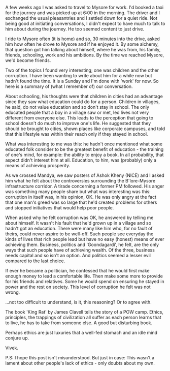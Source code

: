 A few weeks ago I was asked to travel to Mysore for work. I'd booked a taxi for the journey and was picked up at 6:00 in the morning. The driver and I exchanged the usual pleasantries and I settled down for a quiet ride. Not being good at initiating conversations, I didn't expect to have much to talk to him about during the journey. He too seemed content to just drive.

I ride to Mysore often (it is home) and so, 30 minutes into the drive, asked him how often he drove to Mysore and if he enjoyed it. By some alchemy, that question got him talking about himself, where he was from, his family, friends, schooling, work and his ambitions. By the time we reached Mysore, we'd become friends. 

Two of the topics I found very interesting; one was children and the other corruption. I have been wanting to write about him for a while now but hadn't found the time. It is a Sunday and I'm done with 'work' for now. So here is a summary of (what I remember of) our conversation.

About schooling, his thoughts were that children in cities had an advantage since they saw what education could do for a person. Children in villages, he said, do not value education and so don't stay in school. The only educated people that a boy in a village saw or met, led lives not very different from everyone else. This leads to the perception that going to school doesn't do much to improve one's life. He suggested that they should be brought to cities, shown places like corporate campuses, and told that this lifestyle was within their reach only if they stayed in school. 

What was interesting to me was this: he hadn't once mentioned what some educated folk consider to be the greatest benefit of education - the training of one's mind, for example: the ability to enjoy a book. In all probability, that aspect didn't interest him at all. Education, to him, was (probably) only a means of achieving prosperity.

As we crossed Mandya, we saw posters of Ashok Kheny (NICE) and I asked him what he felt about the controversies surrounding the B'lore-Mysore infrastructure corridor. A tirade concerning a former PM followed. His anger was something many people share but what was interesting was this: corruption in itself was, in his opinion, OK. He was only angry at the fact that one man's greed was so large that he'd created problems for others and stopped initiatives that would help poor people. 

When asked why he felt corruption was OK, he answered by telling me about himself. It wasn't his fault that he'd grown up in a village and so hadn't got an education. There were many like him who, for no fault of theirs, could never aspire to be well-off. Such people see everyday the kinds of lives that rich people lead but have no easy (honest) means of ever achieving them. Business, politics and 'Goondagardi', he felt, are the only ways that such people have of achieving wealth. Of the three, business needs capital and so isn't an option. And politics seemed a lesser evil compared to the last choice. 

If ever he became a politician, he confessed that he would first make enough money to lead a comfortable life. Then make some more to provide for his friends and relatives. Some he would spend on ensuring he stayed in power and the rest on society. This level of corruption he felt was not wrong.

...not too difficult to understand, is it, this reasoning? Or to agree with. 

The book 'King Rat' by James Clavell tells the story of a POW camp. Ethics, principles, the trappings of civilization all suffer as each person learns that to live, he has to take from someone else. A good but disturbing book.

Perhaps ethics are just luxuries that a well-fed stomach and an idle mind conjure up.

Vivek.

P.S: I hope this post isn't misunderstood. But just in case: This wasn't a lament about other people's lack of ethics - only doubts about my own.